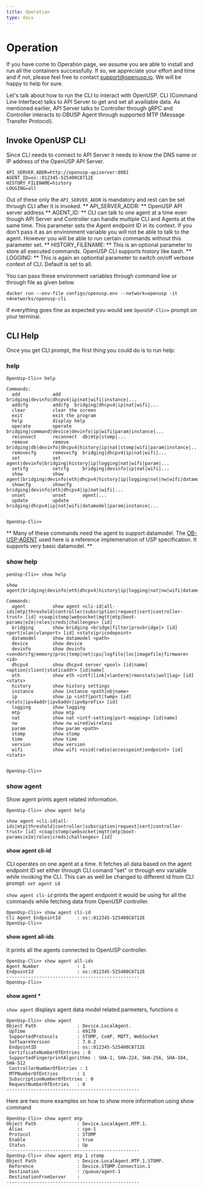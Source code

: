 ```yaml
---
title: Operation 
type: docs
---
```


# Operation 

If you have come to Operation page, we assume you are able to install and run all the containers successfully. If so, we appreciate your effort and time and if not, please feel free to contact [support@openusp.io](mailto:support@openusp.io). We will be happy to help for sure.

Let's talk about how to run the CLI to interact with OpenUSP. CLI (Command Line Interface) talks to API Server to get and set all availiable data. As mentioned earlier, API Server talks to Controller through gRPC and Controller interacts to OBUSP Agent through supported MTP (Message Transfer Protocol). 

## Invoke OpenUSP CLI
Since CLI needs to connect to API Server it needs to know the DNS name or IP address of the OpenUSP API Server.

```
API_SERVER_ADDR=http://openusp-apiserver:8081
AGENT_ID=os::012345-525400C8712E
HISTORY_FILENAME=history
LOGGING=all

```
Out of these only the ``API_SERVER_ADDR`` is mandatory and rest can be set through CLI after it is invoked.
** API_SERVER_ADDR: ** OpenUSP API server address
** AGENT_ID: ** CLI can talk to one agent at a time even though API Server and Controller can handle multiple CLI and Agents at the same time. This parameter sets the Agent endpoint ID in its context. If you don't pass it as an environment variable you will not be able to talk to the agent. However you will be able to run certain commands without this parameter set.
** HISTORY_FILENAME: ** This is an optional parameter to store all executed commands. OpenUSP CLI supports history like bash.
** LOGGING: ** This is again an optiontial parameter to switch on/off verbose context of CLI. Default is set to all.

You can pass these environment variables through command line or through file as given below

```
docker run --env-file configs/openusp.env --network=openusp -it n4networks/openusp-cli

```
If everything goes fine as expected you would see ``OpenUSP-Cli>>`` prompt on your terminal.

## CLI Help

Once you get CLI prompt, the first thing you could do is to run help:

### help
```
OpenUsp-Cli>> help

Commands:
  add            add     bridging|devinfo|dhcpv4|ip|nat|wifi|instance|...
  addcfg         addcfg  bridging|dhcpv4|ip|nat|wifi|...
  clear          clear the screen
  exit           exit the program
  help           display help
  operate        operate    bridging|command|device|devinfo|ip|wifi|param|instance|...
  reconnect      reconnect  db|mtp|stomp|...
  remove         remove     bridging|db|devinfo|dhcpv4|history|ip|nat|stomp|wifi|param|instance|...
  removecfg      removecfg  bridging|dhcpv4|ip|nat|wifi|...
  set            set        agent|devinfo|bridging|history|ip|logging|nat|wifi|param|...
  setcfg         setcfg     bridging|devinfo|ip|nat|wifi|...
  show           show       agent|bridging|devinfo|eth|dhcpv4|history|ip|logging|nat|nw|wifi|datamodel|param|instance|version|...
  showcfg        showcfg    bridging|devinfo|eth|dhcpv4|ip|nat|wifi|...
  unset          unset      agent|...
  update         update     bridging|dhcpv4|ip|nat|wifi|datamodel|param|instance|...


OpenUsp-Cli>>  
```

** Many of these commands need the agent to support datamodel. The [OB-USP-AGENT](https://github.com/BroadbandForum/obuspa) used here is a reference implemenation of USP specification. It supports very basic datamodel. **


### show help

```
penUsp-Cli>> show help

show    agent|bridging|devinfo|eth|dhcpv4|history|ip|logging|nat|nw|wifi|datamodel|param|instance|version|...

Commands:
  agent          show agent <cli-id|all-ids|mtp|threshold|controller|subsription|request|cert|controller-trust> [id] <coap|stomp|websocket|mqtt|mtp|boot-params|e2e|roles|creds|challenges> [id]
  bridging       show bridging <bridge|filter|provbridge|> [id] <port|vlan|vlanport> [id] <stats|pricodepoint>
  datamodel      show datamodel <path>
  device         show device
  devinfo        show devinfo <vendorcfg|memory|proc|temp|net|cpu|logfile|loc|imagefile|firmware> <id>
  dhcpv4         show dhcpv4 server <pool> [id|name] <option|client|staticaddr> [id|name]
  eth            show eth <intf|link|vlanterm|rmonstats|wol|lag> [id] <stats>
  history        show history settings
  instance       show instance <path|objname>
  ip             show ip <intf|port|twmp> [id] <stats|ipv4addr|ipv6addr|ipv6prefix> [id]
  logging        show logging
  mtp            show mtp
  nat            show nat <intf-setting|port-mapping> [id|name]
  nw             show nw wired|wireless
  param          show param <path>
  stomp          show stomp
  time           show time
  version        show version
  wifi           show wifi <ssid|radio|accesspoint|endpoint> [id] <stats>


OpenUsp-Cli>> 

```

### show agent

Show agent prints agent related information. 
```
OpenUsp-Cli>> show agent help

show agent <cli-id|all-ids|mtp|threshold|controller|subsription|request|cert|controller-trust> [id] <coap|stomp|websocket|mqtt|mtp|boot-params|e2e|roles|creds|challenges> [id]
```

#### show agent cli-id

CLI operates on one agent at a time. It fetches all data based on the agent endpoint ID set either through CLI comand "set" or through env variable while invoking the CLI. This can as well be changed to different id from CLI prompt: `` set agent id `` 

`` show agent cli-id `` prints the agent endpoint it would be using for all the commands while fetching data from OpenUSP controller.

```
OpenUsp-Cli>> show agent cli-id
Cli Agent EndpointId      : os::012345-525400C8712E
OpenUsp-Cli>>
```
#### show agent all-ids

It prints all the agents connected to OpenUSP controller. 

```
OpenUsp-Cli>> show agent all-ids
Agent Number              : 1           
EndpointId                : os::012345-525400C8712E
-------------------------------------------------
OpenUsp-Cli>>  
```

#### show agent *

`` show agent `` displays agent data model related parmeters, functions o

```
OpenUsp-Cli>> show agent
Object Path               : Device.LocalAgent.
 UpTime                   : 69170       
 SupportedProtocols       : STOMP, CoAP, MQTT, WebSocket
 SoftwareVersion          : 7.0.2       
 EndpointID               : os::012345-525400C8712E
 CertificateNumberOfEntries : 0           
 SupportedFingerprintAlgorithms : SHA-1, SHA-224, SHA-256, SHA-384, SHA-512
 ControllerNumberOfEntries : 1           
 MTPNumberOfEntries       : 1           
 SubscriptionNumberOfEntries : 0           
 RequestNumberOfEntries   : 0           
-------------------------------------------------
```

Here are two more examples on how to show more information using show command

```
OpenUsp-Cli>> show agent mtp
Object Path               : Device.LocalAgent.MTP.1.
 Alias                    : cpe-1       
 Protocol                 : STOMP       
 Enable                   : true        
 Status                   : Up          
-------------------------------------------------
OpenUsp-Cli>> show agent mtp 1 stomp
Object Path               : Device.LocalAgent.MTP.1.STOMP.
 Reference                : Device.STOMP.Connection.1
 Destination              : /queue/agent-1
 DestinationFromServer    :             
-------------------------------------------------
```

